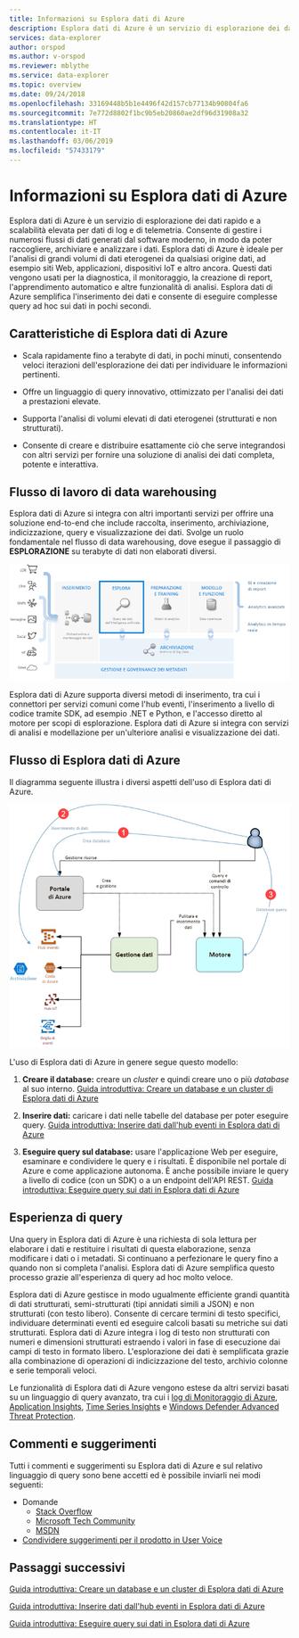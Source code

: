 ```yaml
---
title: Informazioni su Esplora dati di Azure
description: Esplora dati di Azure è un servizio di esplorazione dei dati rapido e a scalabilità elevata per dati di log e di telemetria.
services: data-explorer
author: orspod
ms.author: v-orspod
ms.reviewer: mblythe
ms.service: data-explorer
ms.topic: overview
ms.date: 09/24/2018
ms.openlocfilehash: 33169448b5b1e4496f42d157cb77134b90804fa6
ms.sourcegitcommit: 7e772d8802f1bc9b5eb20860ae2df96d31908a32
ms.translationtype: HT
ms.contentlocale: it-IT
ms.lasthandoff: 03/06/2019
ms.locfileid: "57433179"
---
```

# <a name="what-is-azure-data-explorer"></a>Informazioni su Esplora dati di Azure

Esplora dati di Azure è un servizio di esplorazione dei dati rapido e a scalabilità elevata per dati di log e di telemetria. Consente di gestire i numerosi flussi di dati generati dal software moderno, in modo da poter raccogliere, archiviare e analizzare i dati. Esplora dati di Azure è ideale per l'analisi di grandi volumi di dati eterogenei da qualsiasi origine dati, ad esempio siti Web, applicazioni, dispositivi IoT e altro ancora. Questi dati vengono usati per la diagnostica, il monitoraggio, la creazione di report, l'apprendimento automatico e altre funzionalità di analisi. Esplora dati di Azure semplifica l'inserimento dei dati e consente di eseguire complesse query ad hoc sui dati in pochi secondi.

## <a name="what-makes-azure-data-explorer-unique"></a>Caratteristiche di Esplora dati di Azure

- Scala rapidamente fino a terabyte di dati, in pochi minuti, consentendo veloci iterazioni dell'esplorazione dei dati per individuare le informazioni pertinenti.

- Offre un linguaggio di query innovativo, ottimizzato per l'analisi dei dati a prestazioni elevate.

- Supporta l'analisi di volumi elevati di dati eterogenei (strutturati e non strutturati).

- Consente di creare e distribuire esattamente ciò che serve integrandosi con altri servizi per fornire una soluzione di analisi dei dati completa, potente e interattiva.

## <a name="data-warehousing-workflow"></a>Flusso di lavoro di data warehousing

Esplora dati di Azure si integra con altri importanti servizi per offrire una soluzione end-to-end che include raccolta, inserimento, archiviazione, indicizzazione, query e visualizzazione dei dati. Svolge un ruolo fondamentale nel flusso di data warehousing, dove esegue il passaggio di **ESPLORAZIONE** su terabyte di dati non elaborati diversi.

![Diagramma del data warehouse](media/data-explorer-overview/data-warehouse.png)

Esplora dati di Azure supporta diversi metodi di inserimento, tra cui i connettori per servizi comuni come l'hub eventi, l'inserimento a livello di codice tramite SDK, ad esempio .NET e Python, e l'accesso diretto al motore per scopi di esplorazione. Esplora dati di Azure si integra con servizi di analisi e modellazione per un'ulteriore analisi e visualizzazione dei dati.

## <a name="azure-data-explorer-flow"></a>Flusso di Esplora dati di Azure

Il diagramma seguente illustra i diversi aspetti dell'uso di Esplora dati di Azure.

![Flusso di Esplora dati di Azure](media/data-explorer-overview/workflow.png)

L'uso di Esplora dati di Azure in genere segue questo modello:

1. **Creare il database:** creare un *cluster* e quindi creare uno o più *database* al suo interno. [Guida introduttiva: Creare un database e un cluster di Esplora dati di Azure](create-cluster-database-portal.md)

1. **Inserire dati:** caricare i dati nelle tabelle del database per poter eseguire query. [Guida introduttiva: Inserire dati dall'hub eventi in Esplora dati di Azure](ingest-data-event-hub.md)

1. **Eseguire query sul database:** usare l'applicazione Web per eseguire, esaminare e condividere le query e i risultati. È disponibile nel portale di Azure e come applicazione autonoma. È anche possibile inviare le query a livello di codice (con un SDK) o a un endpoint dell'API REST. [Guida introduttiva: Eseguire query sui dati in Esplora dati di Azure](web-query-data.md)

## <a name="query-experience"></a>Esperienza di query

Una query in Esplora dati di Azure è una richiesta di sola lettura per elaborare i dati e restituire i risultati di questa elaborazione, senza modificare i dati o i metadati. Si continuano a perfezionare le query fino a quando non si completa l'analisi. Esplora dati di Azure semplifica questo processo grazie all'esperienza di query ad hoc molto veloce.

Esplora dati di Azure gestisce in modo ugualmente efficiente grandi quantità di dati strutturati, semi-strutturati (tipi annidati simili a JSON) e non strutturati (con testo libero). Consente di cercare termini di testo specifici, individuare determinati eventi ed eseguire calcoli basati su metriche sui dati strutturati. Esplora dati di Azure integra i log di testo non strutturati con numeri e dimensioni strutturati estraendo i valori in fase di esecuzione dai campi di testo in formato libero. L'esplorazione dei dati è semplificata grazie alla combinazione di operazioni di indicizzazione del testo, archivio colonne e serie temporali veloci.

Le funzionalità di Esplora dati di Azure vengono estese da altri servizi basati su un linguaggio di query avanzato, tra cui i [log di Monitoraggio di Azure](/azure/log-analytics/), [Application Insights](/azure/application-insights/), [Time Series Insights](/azure/time-series-insights/) e [Windows Defender Advanced Threat Protection](/windows/security/threat-protection/windows-defender-atp/windows-defender-advanced-threat-protection/).

## <a name="feedback"></a>Commenti e suggerimenti

Tutti i commenti e suggerimenti su Esplora dati di Azure e sul relativo linguaggio di query sono bene accetti ed è possibile inviarli nei modi seguenti:

- Domande
  - [Stack Overflow](https://stackoverflow.com/questions/tagged/azure-data-explorer)
  - [Microsoft Tech Community](https://techcommunity.microsoft.com/t5/Azure-Data-Explorer/bd-p/Kusto)
  - [MSDN](https://social.msdn.microsoft.com/Forums/en-US/home?forum=AzureKusto)
- [Condividere suggerimenti per il prodotto in User Voice](https://aka.ms/AzureDataExplorer.UserVoice)

## <a name="next-steps"></a>Passaggi successivi

[Guida introduttiva: Creare un database e un cluster di Esplora dati di Azure](create-cluster-database-portal.md)

[Guida introduttiva: Inserire dati dall'hub eventi in Esplora dati di Azure](ingest-data-event-hub.md)

[Guida introduttiva: Eseguire query sui dati in Esplora dati di Azure](web-query-data.md)
